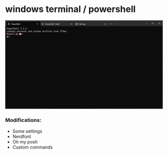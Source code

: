 # windows terminal / powershell

![](preview.png)

### Modifications:
- Some settings
- Nerdfont
- Oh my posh
- Custom commands
